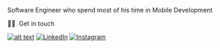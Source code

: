 <!-- <a href="https://github.com/ahmadfatihin?tab=repositories" title="Ahmad Fatihin"><img height="170em" src="https://github-readme-stats.vercel.app/api/top-langs/?username=ahmadfatihin&bg_color=151515&text_color=9f9f9f&title_color=fff&layout=compact" /></a>
<a href="https://github.com/ahmadfatihin" title="Ahmad Fatihin"><img height="170em" src="https://github-readme-stats.vercel.app/api?username=ahmadfatihin&show_icons=true&theme=gradient&title_color=fff&icon_color=5C9FF0&text_color=9f9f9f&bg_color=151515" /></a> -->
Software Engineer who spend most of his time in Mobile Development

🤙🏻 &nbsp;Get in touch </h2>

<p align="left">
<a href="mailto:mail.ahmdfatihin17@gmail.com"><img src="https://img.shields.io/badge/Gmail-D14836?style=for-the-badge&logo=gmail&logoColor=white" alt="alt text"></a> 
<a href="https://www.linkedin.com/in/ahmdfatihin/"><img alt="LinkedIn" src="https://img.shields.io/badge/Ahmad Fatihin-blue?style=for-the-badge&logo=linkedin&logoColor=white"></a>
<a href="https://www.instagram.com/ahmdfatihin/"><img alt="Instagram" src="https://img.shields.io/badge/Ahmad Fatihin-E4405F?style=for-the-badge&logo=instagram&logoColor=white"></a>

</p>
